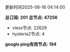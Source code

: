 更新时间2025-06-16 04:14:00

**总订阅: 201**
**总节点: 47256**
- vless节点: 22629
- hysteria2节点: 4

**google ping有效节点: 194**
